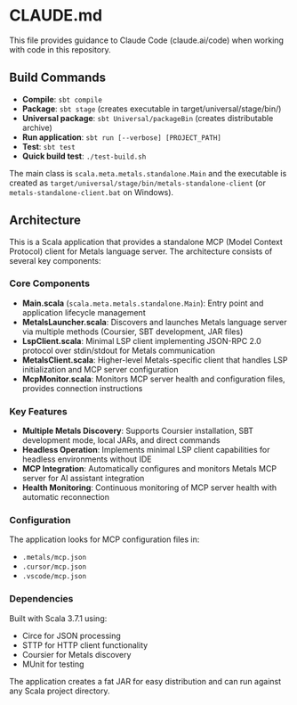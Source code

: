 # CLAUDE.md

This file provides guidance to Claude Code (claude.ai/code) when working with code in this repository.

## Build Commands

- **Compile**: `sbt compile`
- **Package**: `sbt stage` (creates executable in target/universal/stage/bin/)
- **Universal package**: `sbt Universal/packageBin` (creates distributable archive) 
- **Run application**: `sbt run [--verbose] [PROJECT_PATH]`
- **Test**: `sbt test`
- **Quick build test**: `./test-build.sh`

The main class is `scala.meta.metals.standalone.Main` and the executable is created as `target/universal/stage/bin/metals-standalone-client` (or `metals-standalone-client.bat` on Windows).

## Architecture

This is a Scala application that provides a standalone MCP (Model Context Protocol) client for Metals language server. The architecture consists of several key components:

### Core Components

- **Main.scala** (`scala.meta.metals.standalone.Main`): Entry point and application lifecycle management
- **MetalsLauncher.scala**: Discovers and launches Metals language server via multiple methods (Coursier, SBT development, JAR files)
- **LspClient.scala**: Minimal LSP client implementing JSON-RPC 2.0 protocol over stdin/stdout for Metals communication
- **MetalsClient.scala**: Higher-level Metals-specific client that handles LSP initialization and MCP server configuration
- **McpMonitor.scala**: Monitors MCP server health and configuration files, provides connection instructions

### Key Features

- **Multiple Metals Discovery**: Supports Coursier installation, SBT development mode, local JARs, and direct commands
- **Headless Operation**: Implements minimal LSP client capabilities for headless environments without IDE
- **MCP Integration**: Automatically configures and monitors Metals MCP server for AI assistant integration
- **Health Monitoring**: Continuous monitoring of MCP server health with automatic reconnection

### Configuration

The application looks for MCP configuration files in:
- `.metals/mcp.json`
- `.cursor/mcp.json` 
- `.vscode/mcp.json`

### Dependencies

Built with Scala 3.7.1 using:
- Circe for JSON processing
- STTP for HTTP client functionality
- Coursier for Metals discovery
- MUnit for testing

The application creates a fat JAR for easy distribution and can run against any Scala project directory.
